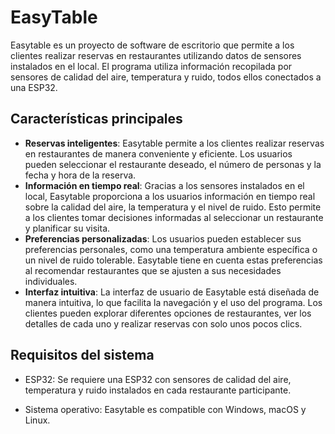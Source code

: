 # EasyTable
Easytable es un proyecto de software de escritorio que permite a los clientes realizar reservas en restaurantes utilizando datos de sensores instalados en el local. El programa utiliza información recopilada por sensores de calidad del aire, temperatura y ruido, todos ellos conectados a una ESP32.

## Características principales
* **Reservas inteligentes**: Easytable permite a los clientes realizar reservas en restaurantes de manera conveniente y eficiente. Los usuarios pueden seleccionar el restaurante deseado, el número de personas y la fecha y hora de la reserva.
* **Información en tiempo real**: Gracias a los sensores instalados en el local, Easytable proporciona a los usuarios información en tiempo real sobre la calidad del aire, la temperatura y el nivel de ruido. Esto permite a los clientes tomar decisiones informadas al seleccionar un restaurante y planificar su visita.
* **Preferencias personalizadas**: Los usuarios pueden establecer sus preferencias personales, como una temperatura ambiente específica o un nivel de ruido tolerable. Easytable tiene en cuenta estas preferencias al recomendar restaurantes que se ajusten a sus necesidades individuales.
* **Interfaz intuitiva**: La interfaz de usuario de Easytable está diseñada de manera intuitiva, lo que facilita la navegación y el uso del programa. Los clientes pueden explorar diferentes opciones de restaurantes, ver los detalles de cada uno y realizar reservas con solo unos pocos clics.

## Requisitos del sistema
* ESP32: Se requiere una ESP32 con sensores de calidad del aire, temperatura y ruido instalados en cada restaurante participante.

* Sistema operativo: Easytable es compatible con Windows, macOS y Linux.
